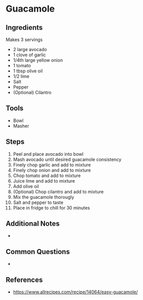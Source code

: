 Guacamole
======

## Ingredients
Makes 3 servings
* 2 large avocado
* 1 clove of garlic
* 1/4th large yellow onion
* 1 tomato
* 1 tbsp olive oil
* 1/2 lime
* Salt
* Pepper
* (Optional) Cilantro

## Tools
* Bowl
* Masher

## Steps
1. Peel and place avocado into bowl
1. Mash avocado until desired guacamole consistency
1. Finely chop garlic and add to mixture
1. Finely chop onion and add to mixture
1. Chop tomato and add to mixture
1. Juice lime and add to mixture
1. Add olive oil
1. (Optional) Chop cilantro and add to mixture
1. Mix the guacamole thorougly
1. Salt and pepper to taste
1. Place in fridge to chill for 30 minutes

## Additional Notes
*

## Common Questions
*

## References
* https://www.allrecipes.com/recipe/14064/easy-guacamole/
